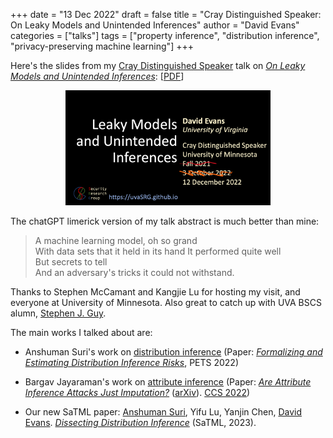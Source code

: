 +++
date = "13 Dec 2022"
draft = false
title = "Cray Distinguished Speaker: On Leaky Models and Unintended Inferences"
author = "David Evans"
categories = ["talks"]
tags = ["property inference", "distribution inference", "privacy-preserving machine learning"]
+++

Here's the slides from my [Cray Distinguished Speaker](https://cse.umn.edu/cs/cray) talk on [_On Leaky Models and Unintended Inferences_](https://cse.umn.edu/cs/events/cse-colloquium-leaky-models-and-unintended-inferences): [[PDF](https://www.dropbox.com/s/5gi766dqezsitw4/cray2022.pdf?dl=0)]

<center>
<a href="https://www.dropbox.com/s/5gi766dqezsitw4/cray2022.pdf?dl=0"><img src="/images/cray2022-title.png" width="65%" alt="Leaky Models and Unintended Inferences"></a> 
</center>

The chatGPT limerick version of my talk abstract is much better than mine:

> A machine learning model, oh so grand  
> With data sets that it held in its hand
> It performed quite well  
> But secrets to tell  
> And an adversary's tricks it could not withstand.

Thanks to Stephen McCamant and Kangjie Lu for hosting my visit, and everyone at University of Minnesota. Also great to catch up with UVA BSCS alumn, [Stephen J. Guy](https://www-users.cse.umn.edu/~sjguy/).

The main works I talked about are:

- Anshuman Suri's work on [distribution inference](/on-the-risks-of-distribution-inference/) (Paper: [_Formalizing and Estimating Distribution Inference Risks_](https://arxiv.org/abs/2109.06024), PETS 2022)

- Bargav Jayaraman's work on [attribute inference](/attribute-inference-attacks-are-really-imputation) (Paper: [_Are Attribute Inference Attacks Just Imputation?_](https://arxiv.org/abs/2209.01292) ([arXiv](https://arxiv.org/abs/2209.01292)). [CCS 2022](https://www.sigsac.org/ccs/CCS2022/))

- Our new SaTML paper: [Anshuman Suri](http://anshumansuri.me/), Yifu Lu, Yanjin Chen, [David Evans](http://www.cs.virginia.edu/~evans/). [_Dissecting Distribution Inference_](https://www.anshumansuri.me/publication/dissecting/) (SaTML, 2023).





